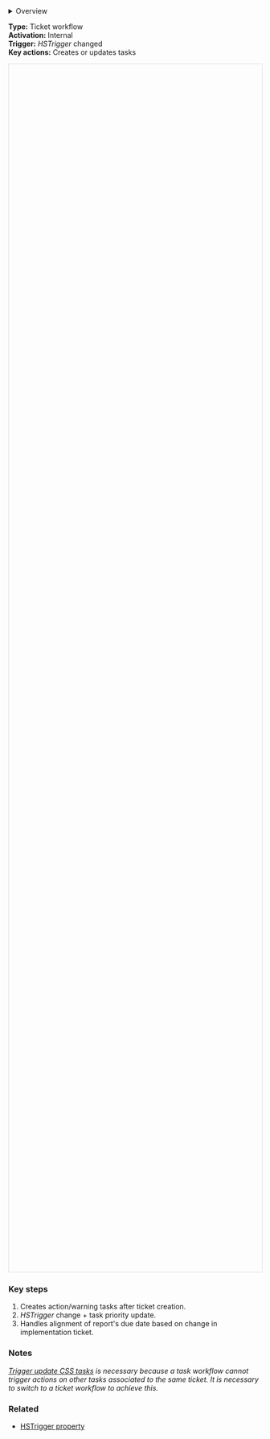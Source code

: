 <details><summary>Overview</summary>
<p></p></details>

**Type:** Ticket workflow  
**Activation:** Internal  
**Trigger:** *HSTrigger* changed  
**Key actions:** Creates or updates tasks        

<div id="viewer" style="width:100%;height:60vh;border:1px solid #ddd;"></div>
<script src="https://cdn.jsdelivr.net/npm/openseadragon@4.1/build/openseadragon/openseadragon.min.js"></script>
<script>
  document.addEventListener('DOMContentLoaded', function () {
    var basePath = window.location.pathname.replace(/\/workflows\/.*/, '/');
    var imgUrl = basePath + "images/CSM-CSS-TSK-Aux-Create-update-tasks-assoc.png";
    OpenSeadragon({ id: "viewer", prefixUrl: "https://cdn.jsdelivr.net/npm/openseadragon@4.1/build/openseadragon/images/", tileSources: { type: "image", url: imgUrl, buildPyramid: false }, showNavigator: true, showZoomControl: true, showHomeControl: true, showFullPageControl: false });
  });
</script>

### Key steps  
1. Creates action/warning tasks after ticket creation.
2. *HSTrigger* change + task priority update. 
3. Handles alignment of report's due date based on change in implementation ticket. 

### Notes  
<i><u>Trigger update CSS tasks</u> is necessary because a task workflow cannot trigger actions on other tasks associated to the same ticket. It is necessary to switch to a ticket workflow to achieve this.</i>  

### Related  
- [HSTrigger property](../articles/Workflow-internal-properties.md#hstrigger)
